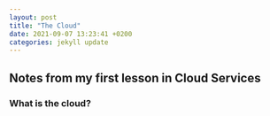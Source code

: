 ```yaml
---
layout: post
title: "The Cloud"
date: 2021-09-07 13:23:41 +0200
categories: jekyll update
---
```


## Notes from my first lesson in Cloud Services

### What is the cloud?
